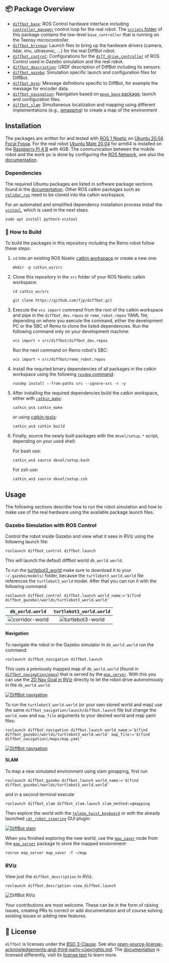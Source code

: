 
## :package: Package Overview

- [`diffbot_base`](./diffbot_base): ROS Control hardware interface including [`controller_manager`](http://wiki.ros.org/controller_manager) control loop for the real robot. The [`scripts` folder](./diffbot_base/scripts) of this package contains the low-level `base_controller` that is running on the Teensy microcontroller.
- [`diffbot_bringup`](./diffbot_bringup): Launch files to bring up the hardware drivers (camera, lidar, imu, ultrasonic, ...) for the real DiffBot robot.
- [`diffbot_control`](./diffbot_control): Configurations for the [`diff_drive_controller`](http://wiki.ros.org/diff_drive_controller) of ROS Control used in Gazebo simulation and the real robot.
- [`diffbot_description`](./diffbot_description): URDF description of DiffBot including its sensors.
- [`diffbot_gazebo`](./diffbot_gazebo): Simulation specific launch and configuration files for DiffBot.
- [`diffbot_msgs`](./diffbot_msgs): Message definitions specific to DiffBot, for example the message for encoder data.
- [`diffbot_navigation`](./diffbot_navigation): Navigation based on [`move_base` package](http://wiki.ros.org/move_base); launch and configuration files.
- [`diffbot_slam`](./diffbot_slam): Simultaneous localization and mapping using different implementations (e.g., [gmapping](http://wiki.ros.org/gmapping)) to create a map of the environment

## Installation

The packages are written for and tested with [ROS 1 Noetic](http://wiki.ros.org/noetic) on [Ubuntu 20.04 Focal Fossa](https://releases.ubuntu.com/20.04/).
For the real robot [Ubuntu Mate 20.04](https://ubuntu-mate.org/download/arm64/focal/) for arm64 is installed on the [Raspberry Pi 4 B](https://www.raspberrypi.org/products/raspberry-pi-4-model-b/) with 4GB. The communication between the mobile robot and the work pc is done by configuring the [ROS Network](http://wiki.ros.org/ROS/NetworkSetup), see also the [documentation](./docs/ros-network-setup.md).

### Dependencies

The required Ubuntu packages are listed in software package sections found in the [documentation](https://ros-mobile-robots.com/packages/packages-setup/#obtain-system-dependencies). Other ROS catkin packages such as [`rplidar_ros`](https://github.com/Slamtec/rplidar_ros) need to be cloned into the catkin workspace.

For an automated and simplified dependency installation process install the [`vcstool`](https://github.com/dirk-thomas/vcstool), which is used in the next steps.

```console
sudo apt install python3-vcstool
```

### :hammer: How to Build

To build the packages in this repository including the Remo robot follow these steps:

1. `cd` into an existing ROS Noetic [catkin workspace](http://wiki.ros.org/catkin/Tutorials/create_a_workspace) or create a new one:
   ```console
   mkdir -p catkin_ws/src
   ```

2. Clone this repository in the `src` folder of your ROS Noetic catkin workspace:

   ```console
   cd catkin_ws/src
   ```

   ```console
   git clone https://github.com/fjp/diffbot.git
   ```
   
3. Execute the `vcs import` command from the root of the catkin workspace and pipe in the `diffbot_dev.repos` or `remo_robot.repos` YAML file, depending on where you execute the command, either the development PC or the SBC of Remo to clone the listed dependencies. Run the following command only on your development machine:

   ```
   vcs import < src/diffbot/diffbot_dev.repos
   ```

   Run the next command on Remo robot's SBC:

   ```
   vcs import < src/diffbot/remo_robot.repos
   ```
   
4. Install the requried binary dependencies of all packages in the catkin workspace using the following [`rosdep` command](http://wiki.ros.org/rosdep#Install_dependency_of_all_packages_in_the_workspace):

   ```
   rosdep install --from-paths src --ignore-src -r -y
   ```

5. After installing the required dependencies build the catkin workspace, either with [`catkin_make`](http://wiki.ros.org/catkin/commands/catkin_make):

   ```console
   catkin_ws$ catkin_make
   ```
   or using [catkin-tools](https://catkin-tools.readthedocs.io/en/latest/):

   ```console
   catkin_ws$ catkin build
   ```
   
6. Finally, source the newly built packages with the `devel/setup.*` script, depending on your used shell:

   For bash use:

   ```console
   catkin_ws$ source devel/setup.bash
   ```

   For zsh use:

   ```console
   catkin_ws$ source devel/setup.zsh
   ```

## Usage

The following sections describe how to run the robot simulation and how to make use of the real hardware using the available package launch files.

### Gazebo Simulation with ROS Control

Control the robot inside Gazebo and view what it sees in RViz using the following launch file:

```console
roslaunch diffbot_control diffbot.launch
```

This will launch the default diffbot world `db_world.world`.

To run the [turtlebot3_world](https://github.com/ROBOTIS-GIT/turtlebot3_simulations/tree/master/turtlebot3_gazebo/models/turtlebot3_world) 
make sure to download it to your `~/.gazebo/models/` folder, because the `turtlebot3_world.world` file references the `turtlebot3_world` model.
After that you can run it with the following command:

```console
roslaunch diffbot_control diffbot.launch world_name:='$(find diffbot_gazebo)/worlds/turtlebot3_world.world'
```

| `db_world.world` | `turtlebot3_world.world` | 
|:-------------------------------------:|:--------------------------------:|
| ![corridor-world](https://raw.githubusercontent.com/ros-mobile-robots/ros-mobile-robots.github.io/main/docs/resources/control/diffbot_world_control.png) | ![turtlebot3-world](https://raw.githubusercontent.com/ros-mobile-robots/ros-mobile-robots.github.io/main/docs/resources/control/diffbot-turtlebot3-world.png) |

#### Navigation

To navigate the robot in the Gazebo simulator in `db_world.world` run the command:

```console
roslaunch diffbot_navigation diffbot.launch
```

This uses a previously mapped map of `db_world.world` (found in [`diffbot_navigation/maps`](./diffbot_navigation/maps/)) that is served by
the [`map_server`](http://wiki.ros.org/map_server). With this you can use the [2D Nav Goal in RViz](http://wiki.ros.org/navigation/Tutorials/Using%20rviz%20with%20the%20Navigation%20Stack#A2D_Nav_Goal) directly to let the robot drive autonomously in the `db_world.world`.

[![DiffBot navigation](https://github.com/ros-mobile-robots/ros-mobile-robots.github.io/raw/main/docs/resources/navigation/db_world-nav.gif)](https://youtu.be/2SwFTrJ1Ofg)

To run the `turtlebot3_world.world` (or your own stored world and map) use the same `diffbot_navigation/launch/diffbot.launch` file but change
the `world_name` and `map_file` arguments to your desired world and map yaml files:

```console
roslaunch diffbot_navigation diffbot.launch world_name:='$(find diffbot_gazebo)/worlds/turtlebot3_world.world' map_file:='$(find diffbot_navigation)/maps/map.yaml'
```

[![DiffBot navigation](https://github.com/ros-mobile-robots/ros-mobile-robots.github.io/raw/main/docs/resources/navigation/diffbot-navigation-gazebo-turtlebot3-world-small.gif)](https://youtu.be/2SwFTrJ1Ofg)

#### SLAM

To map a new simulated environment using slam gmapping, first run

```console
roslaunch diffbot_gazebo diffbot.launch world_name:='$(find diffbot_gazebo)/worlds/turtlebot3_world.world'
```

and in a second terminal execute

```console
roslaunch diffbot_slam diffbot_slam.launch slam_method:=gmapping
```

Then explore the world with the [`teleop_twist_keyboard`](http://wiki.ros.org/teleop_twist_keyboard) or with the already launched [`rqt_robot_steering`](https://wiki.ros.org/rqt_robot_steering) GUI plugin:

[![DiffBot slam](https://raw.githubusercontent.com/ros-mobile-robots/ros-mobile-robots.github.io/main/docs/resources/slam/diffbot-slam.gif)](https://youtu.be/gLlo5V-BZu0)

When you finished exploring the new world, use the [`map_saver`](http://wiki.ros.org/map_server#map_saver) node from the [`map_server`](http://wiki.ros.org/map_server) package to store the mapped enviornment:

```console
rosrun map_server map_saver -f ~/map
```


### RViz

View just the `diffbot_description` in RViz.

```console
roslaunch diffbot_description view_diffbot.launch
```
![DiffBot RViz](https://raw.githubusercontent.com/ros-mobile-robots/ros-mobile-robots.github.io/main/docs/resources/rviz_diffbot_meshes.png)



Your contributions are most welcome. These can be in the form of raising issues, creating PRs to correct or add documentation and of course solving existing issues or adding new features.


## :pencil: License

`diffbot` is licenses under the [BSD 3-Clause](./LICENSE).
See also [open-source-license-acknowledgements-and-third-party-copyrights.md](open-source-license-acknowledgements-and-third-party-copyrights.md).
The [documentation](https://ros-mobile-robots.com/) is licensed differently,
visit its [license text](https://github.com/ros-mobile-robots/ros-mobile-robots.github.io#license) to learn more.
